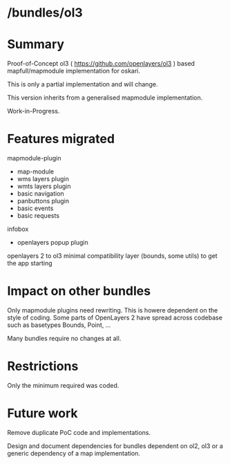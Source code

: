 
/bundles/ol3
=======================


# Summary

Proof-of-Concept ol3 ( https://github.com/openlayers/ol3 ) based mapfull/mapmodule implementation
for oskari.

This is only a partial implementation and will change.

This version inherits from a generalised mapmodule implementation.

Work-in-Progress.
 

# Features migrated

mapmodule-plugin 
- map-module
- wms layers plugin
- wmts layers plugin
- basic navigation 
- panbuttons plugin
- basic events
- basic requests

infobox
- openlayers popup plugin
 
openlayers 2 to ol3 minimal compatibility layer (bounds, some utils) to get the app starting


# Impact on other bundles

Only mapmodule plugins need rewriting. This is howere dependent on the style of coding.
Some parts of OpenLayers 2 have spread across codebase such as basetypes Bounds, Point, ...

Many bundles require no changes at all.
 

# Restrictions

Only the minimum required was coded.

# Future work

Remove duplicate PoC code and implementations.

Design and document dependencies for bundles dependent on ol2, ol3 or a generic dependency of 
a map implementation.


